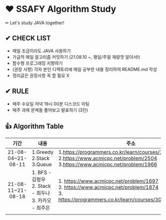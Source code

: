 # ❤ SSAFY Algorithm Study
✏ Let's study JAVA together!  
 
  
## ✔ **CHECK LIST**  
- 매일 조금이라도 JAVA 사용하기  
- 가급적 매일 알고리즘 커밋하기 (21.08.10 ~, 평일/주말 재량껏 알아서!)  
- 함수형 프로그래밍 지향하기  
- (권장 사항) 각자 본인 디렉토리에 매일 공부한 내용 정리하여 README.md 작성
- 정리글은 권장사항 꼭 할 필요 X
  
  
## ✔ **RULE**  
 - 매주 수요일 저녁 19시 00분 디스코드 미팅  
 - 매주 과제 문제들 풀어보고 발표하기 (3인)

## 👍 **Algorithm Table**  
|기간|내용|주소|
|:------:|---|---|
|21-08-04~21-08-11|1.Greedy<br>2.Stack<br>3.Queue|1.https://programmers.co.kr/learn/courses/30/lessons/42862<br>2.https://www.acmicpc.net/problem/2504 <br>3.https://www.acmicpc.net/problem/1966 |
|21-08-11~21-08-18|1. BFS - 김형우<br>2. Stack - 최두나<br>3. 카카오 - 최주은|1. https://www.acmicpc.net/problem/1697<br>2. https://www.acmicpc.net/problem/1874<br>3. https://programmers.co.kr/learn/courses/30/lessons/67256|
||||
